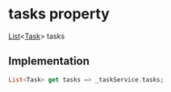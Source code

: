 


# tasks property









[List](https://api.flutter.dev/flutter/dart-core/List-class.html)&lt;[Task](../../models_task_task_model/Task-class.md)> tasks
  







## Implementation

```dart
List<Task> get tasks => _taskService.tasks;
```








